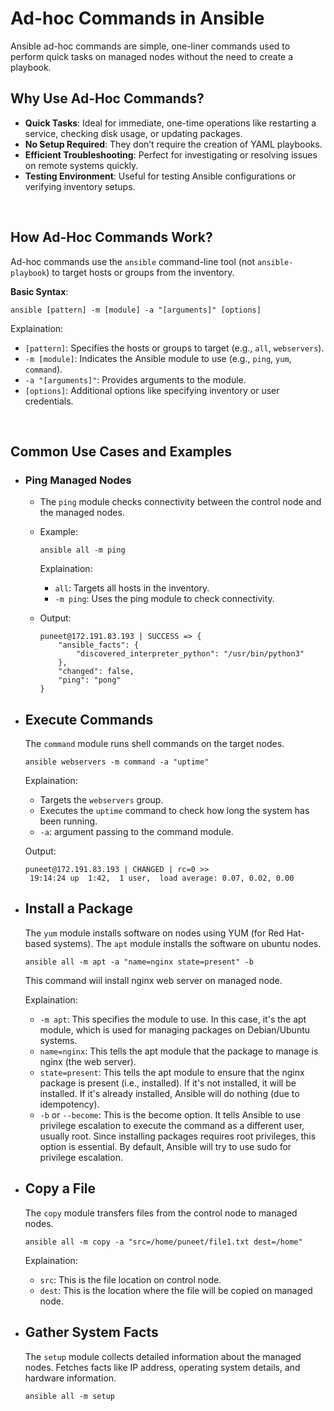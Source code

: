 
# Ad-hoc Commands in Ansible

Ansible ad-hoc commands are simple, one-liner commands used to perform quick tasks on managed nodes without the need to create a playbook.

## Why Use Ad-Hoc Commands?

- **Quick Tasks**: Ideal for immediate, one-time operations like restarting a service, checking disk usage, or updating packages.
- **No Setup Required**: They don’t require the creation of YAML playbooks.
- **Efficient Troubleshooting**: Perfect for investigating or resolving issues on remote systems quickly.
- **Testing Environment**: Useful for testing Ansible configurations or verifying inventory setups.

<br>

## How Ad-Hoc Commands Work?

Ad-hoc commands use the ```ansible``` command-line tool (not ```ansible-playbook```) to target hosts or groups from the inventory.

**Basic Syntax**:

```
ansible [pattern] -m [module] -a "[arguments]" [options]
```

Explaination:
- ```[pattern]```: Specifies the hosts or groups to target (e.g., ```all```, ```webservers```).
- ```-m [module]```: Indicates the Ansible module to use (e.g., ```ping```, ```yum```, ```command```).
- ```-a "[arguments]"```: Provides arguments to the module.
- ```[options]```: Additional options like specifying inventory or user credentials.

<br>

## Common Use Cases and Examples

- ### Ping Managed Nodes

  - The ```ping``` module checks connectivity between the control node and the managed nodes.
 
  - Example:

    ```
    ansible all -m ping
    ```

    Explaination:
    - ```all```: Targets all hosts in the inventory.
    - ```-m ping```: Uses the ping module to check connectivity.

  - Output:

    ```
    puneet@172.191.83.193 | SUCCESS => {
        "ansible_facts": {
            "discovered_interpreter_python": "/usr/bin/python3"
        },
        "changed": false,
        "ping": "pong"
    }
    ```

- ## Execute Commands

  The ```command``` module runs shell commands on the target nodes.

  ```
  ansible webservers -m command -a "uptime"
  ```

  Explaination:
  - Targets the ```webservers``` group.
  - Executes the ```uptime``` command to check how long the system has been running.
  - ```-a```: argument passing to the command module.

  Output:

  ```
  puneet@172.191.83.193 | CHANGED | rc=0 >>
   19:14:24 up  1:42,  1 user,  load average: 0.07, 0.02, 0.00
  ```

- ## Install a Package

  The ```yum``` module installs software on nodes using YUM (for Red Hat-based systems). The ```apt``` module installs the software on ubuntu nodes.

  ```
  ansible all -m apt -a "name=nginx state=present" -b
  ```

  This command wiil install nginx web server on managed node.

  Explaination:
  - ```-m apt```: This specifies the module to use. In this case, it's the apt module, which is used for managing packages on Debian/Ubuntu systems.
  - ```name=nginx```: This tells the apt module that the package to manage is nginx (the web server).
  - ```state=present```: This tells the apt module to ensure that the nginx package is present (i.e., installed). If it's not installed, it will be installed. If it's already installed, Ansible will do nothing (due to idempotency).
  - ```-b``` or ```--become```: This is the become option. It tells Ansible to use privilege escalation to execute the command as a different user, usually root. Since installing packages requires root privileges, this option is essential. By default, Ansible will try to use sudo for privilege escalation.

- ## Copy a File

  The ```copy``` module transfers files from the control node to managed nodes.

  ```
  ansible all -m copy -a "src=/home/puneet/file1.txt dest=/home"
  ```

  Explaination:
  - ```src```: This is the file location on control node.
  - ```dest```: This is the location where the file will be copied on managed node.

- ## Gather System Facts

  The ```setup``` module collects detailed information about the managed nodes. Fetches facts like IP address, operating system details, and hardware information.

  ```
  ansible all -m setup
  ```

  
